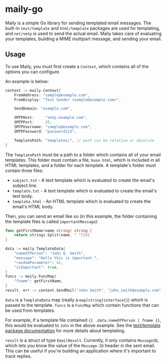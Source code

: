 # maily-go
Maily is a simple Go library for sending templated email messages. The built-in `text/template` and `html/template` packages are used for templating, and `net/smtp` is used to send the actual email. Maily takes care of evaluating your templates, building a MIME multipart message, and sending your email.

## Usage
To use Maily, you must first create a `Context`, which contains all of the options you can configure.

An example is below:
```go
context := maily.Context{
	FromAddress: "sample@example.com",
	FromDisplay: "Test Sender <sample@example.com>",

	SendDomain: "example.com",

	SMTPHost:     "smtp.example.com",
	SMTPPort:     25,
	SMTPUsername: "sample@example.com",
	SMTPPassword: "password123",

	TemplatePath: "templates/", // path can be relative or absolute
}
```

The `TemplatePath` must be a path to a folder which contains all of your email templates. This folder must contain a file, `base.html`, which is included in all HTML templates, and a folder for each template. A template's folder must contain three files:

* `subject.txt` - A text template which is evaluated to create the email's subject line.
* `template.txt` - A text template which is evaluated to create the email's text body.
* `template.html` - An HTML template which is evaluated to create the email's HTML body.

Then, you can send an email like so (in this example, the folder containing the template files is called `importantMessage`):
```go
func getFirstName(name string) string {
	return strings.Split(name, " ")[0]
}

data := maily.TemplateData{
	"nameOfPerson": "John Q. Smith",
	"message": "Hello this is important.",
	"randomParameter": 42,
	"isImportant": true,
}
funcs := maily.FuncMap{
	"fname": getFirstName,
}
result, err := context.SendMail("John Smith", "john_smith@example.com", "importantMessage", data, funcs, funcs)
```

`data` is a `TemplateData` map (really a `map[string]interface{}`) which is passed to the template. `funcs` is a `FuncMap` which contain functions that can be used from templates.

For example, if a template file contained `{{ .data.nameOfPerson | fname }}`, this would be evaluated to `John` in the above example. See the [text/template package documentation](https://golang.org/pkg/text/template/) for more details about templating.

`result` is a struct of type `EmailResult`. Currently, it only contains `MessageID`, which lets you know the value of the `Message-ID` header in the sent email. This can be useful if you're building an application where it's important to track replies.